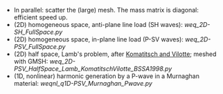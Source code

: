 * In parallel: scatter the (large) mesh. The mass matrix is diagonal: efficient speed up.
* (2D) homogeneous space, anti-plane line load (SH waves): *weq_2D-SH_FullSpace.py*
* (2D) homogeneous space, in-plane line load (P-SV waves): *weq_2D-PSV_FullSpace.py*
* (2D) half space, Lamb's problem, after [Komatitsch and Vilotte](https://doi.org/10.1785/bssa0880020368); meshed with GMSH: *weq_2D-PSV_HalfSpace_Lamb_KomatitschVilotte_BSSA1998.py*
* (1D, nonlinear) harmonic generation by a P-wave in a Murnaghan material: *weqnl_q1D-PSV_Murnaghan_Pwave.py*

